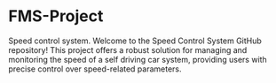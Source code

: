 # FMS-Project
Speed control system.
Welcome to the Speed Control System GitHub repository! This project offers a robust solution for managing and monitoring the speed of a self driving car system, providing users with precise control over speed-related parameters.
